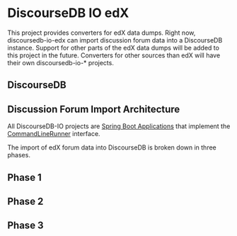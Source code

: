# DiscourseDB IO edX
This project provides converters for edX data dumps. Right now, discoursedb-io-edx can import discussion forum data into a DiscourseDB instance. Support for other parts of the edX data dumps will be added to this project in the future. Converters for other sources than edX will have their own discoursedb-io-* projects.

## DiscourseDB

## Discussion Forum Import Architecture
All DiscourseDB-IO projects are [Spring Boot Applications](http://projects.spring.io/spring-boot/) that implement the [CommandLineRunner](http://docs.spring.io/spring-boot/docs/current/reference/htmlsingle/#boot-features-command-line-runner) interface.

The import of edX forum data into DiscourseDB is broken down in three phases.

## Phase 1

## Phase 2

## Phase 3

